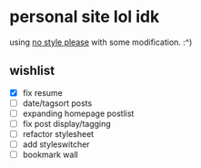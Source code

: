 # personal site lol idk
using [no style please](https://github.com/riggraz/no-style-please) with some modification. :^)

## wishlist

- [x] fix resume
- [ ] date/tagsort posts
- [ ] expanding homepage postlist
- [ ] fix post display/tagging
- [ ] refactor stylesheet
- [ ] add styleswitcher
- [ ] bookmark wall